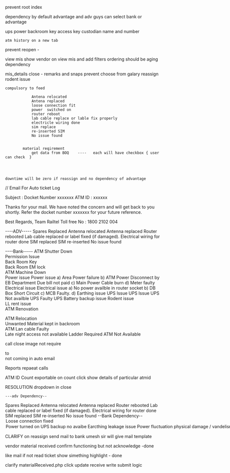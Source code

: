 prevent root index

dependency by default advantage
and adv guys can select bank or advantage

ups
power
backroom key access
    key custodian name and number



    atm history on a new tab




prevent  reopen -

view mis
    show vendor on view mis and add filters
    ordering should be aging 
    dependency

mis_details
    close - remarks and snaps prevent choose from galary
    reassign
    rodent issue


    compulsory to feed 

                Antena relocated
                Antena replaced
                loose connection fit
                power  switched on  
                router reboot
                lab cable replace or lable fix properly
                electricle wiring done 
                sim replace 
                re-inserted SIM
                No issue found


            material reqirement 
                get data from BOQ    ----   each will have checkbox { user can check  }
                
                
                

    downtime will be zero if reassign and no dependency of advantage


// Email For Auto ticket Log

Subject : Docket Number xxxxxxx ATM ID : xxxxxx

Thanks for your mail. We have noted the concern and will get back to you shortly. Refer the docket number xxxxxxx for your future reference. 

Best Regards, 
Team Railtel
Toll free No : 1800 2102 004

 


 ----ADV-----
Spares Replaced
Antenna relocated
Antenna replaced
Router rebooted
Lab cable replaced or label fixed (if damaged).
Electrical wiring for router done
SIM replaced
SIM re-inserted
No issue found

----Bank-----
    ATM Shutter Down	
    Permission Issue	
    Back Room Key	
    Back Room EM lock	
    ATM Machine Down	
    Power issue	Power issue
        a) Area Power failure
        b) ATM Power Disconnect by EB Department Due bill not paid
        c) Main Power Cable burn
        d) Meter faulty
    Electrical issue	Electrical issue
        a) No power availble in router socket
        b) DB Box Short Circuit
        c) MCB Faulty.
        d) Earthing issue
    UPS Issue	UPS Issue
        UPS Not availble
        UPS Faulty
        UPS Battery backup issue
    Rodent issue	
    LL rent issue	
    ATM Renovation	


ATM Relocation	
Unwanted Material kept in backroom	
ATM Lan cable Faulty	
Late night access not available	
Ladder Required	
ATM Not Available	












call close
image not require

to  
not coming in auto email

Reports
repaeat calls

ATM ID Count 
exportable
    on count click show details of particular atmid


RESOLUTION
    dropdown in close 

    ---adv Dependency--

Spares Replaced
Antenna relocated
Antenna replaced
Router rebooted
Lab cable replaced or label fixed (if damaged).
Electrical wiring for router done
SIM replaced
SIM re-inserted
No issue found
--Bank Dependency--
                    <option value="Loose connection fixed">Loose connection fixed
                    <option value="Power turned on">Power turned on
                    UPS backup no avaibe
                    Earcthing leakage issue
                    Power fluctuation
                    physical damage / vandelism 
                    theft 
                    fire / short circuit
                    backroom access not available






CLARIFY
on reassign 
send mail to bank
umesh sir will give mail template 

vendor material received 
confirm 
functioning but not acknowledge -done

like mail if not read ticket show simething highlight - done




clarify
    materialReceived.php
        click update receive 
          write submit logic


